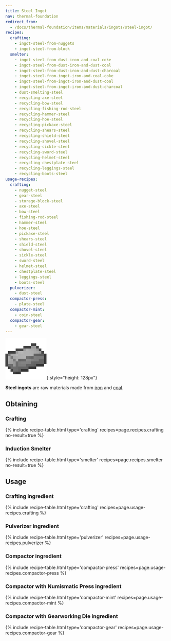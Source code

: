 ```yaml
---
title: Steel Ingot
nav: thermal-foundation
redirect_from:
  - /docs/thermal-foundation/items/materials/ingots/steel-ingot/
recipes:
  crafting:
    - ingot-steel-from-nuggets
    - ingot-steel-from-block
  smelter:
    - ingot-steel-from-dust-iron-and-coal-coke
    - ingot-steel-from-dust-iron-and-dust-coal
    - ingot-steel-from-dust-iron-and-dust-charcoal
    - ingot-steel-from-ingot-iron-and-coal-coke
    - ingot-steel-from-ingot-iron-and-dust-coal
    - ingot-steel-from-ingot-iron-and-dust-charcoal
    - dust-smelting-steel
    - recycling-axe-steel
    - recycling-bow-steel
    - recycling-fishing-rod-steel
    - recycling-hammer-steel
    - recycling-hoe-steel
    - recycling-pickaxe-steel
    - recycling-shears-steel
    - recycling-shield-steel
    - recycling-shovel-steel
    - recycling-sickle-steel
    - recycling-sword-steel
    - recycling-helmet-steel
    - recycling-chestplate-steel
    - recycling-leggings-steel
    - recycling-boots-steel
usage-recipes:
  crafting:
    - nugget-steel
    - gear-steel
    - storage-block-steel
    - axe-steel
    - bow-steel
    - fishing-rod-steel
    - hammer-steel
    - hoe-steel
    - pickaxe-steel
    - shears-steel
    - shield-steel
    - shovel-steel
    - sickle-steel
    - sword-steel
    - helmet-steel
    - chestplate-steel
    - leggings-steel
    - boots-steel
  pulverizer:
    - dust-steel
  compactor-press:
    - plate-steel
  compactor-mint:
    - coin-steel
  compactor-gear:
    - gear-steel
---
```


![Steel ingot](/assets/images/thermal-foundation/ingot-steel.png){:style="height: 128px"}


**Steel ingots** are raw materials made from
[iron](https://minecraft.gamepedia.com/Iron_Ingot) and
[coal](https://minecraft.gamepedia.com/Coal).


Obtaining
---------

### Crafting
{% include recipe-table.html type='crafting' recipes=page.recipes.crafting no-result=true %}

### Induction Smelter
{% include recipe-table.html type='smelter' recipes=page.recipes.smelter no-result=true %}


Usage
-----

### Crafting ingredient
{% include recipe-table.html type='crafting' recipes=page.usage-recipes.crafting %}

### Pulverizer ingredient
{% include recipe-table.html type='pulverizer' recipes=page.usage-recipes.pulverizer %}

### Compactor ingredient
{% include recipe-table.html type='compactor-press' recipes=page.usage-recipes.compactor-press %}

### Compactor with Numismatic Press ingredient
{% include recipe-table.html type='compactor-mint' recipes=page.usage-recipes.compactor-mint %}

### Compactor with Gearworking Die ingredient
{% include recipe-table.html type='compactor-gear' recipes=page.usage-recipes.compactor-gear %}
